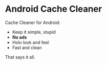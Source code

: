 Android Cache Cleaner
======================

Cache Cleaner for Android:

  - Keep it simple, stupid
  - **No ads**
  - Holo look and feel
  - Fast and clean

That says it all.
